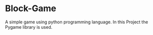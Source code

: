 # Block-Game

A simple game using python programming language. In this Project the Pygame library is used.
